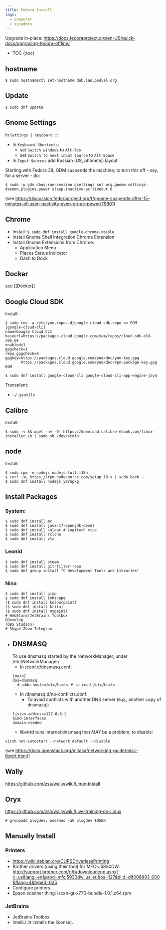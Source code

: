 ```yaml
---
title: Fedora Install
tags:
  - computer
  - sysadmin
---
```

Upgrade in-place: https://docs.fedoraproject.org/en-US/quick-docs/upgrading-fedora-offline/

* TOC
{:toc}

## hostname
```shell
$ sudo hostnamectl set-hostname dub.lan.podval.org
```

## Update
```shell
$ sudo dnf update
```

## Gnome Settings
In `Settings | Keyboard |`:
  - In `Keyboard Shortcuts`:
    - set `Switch windows` to `Alt-Tab`
    - set `Switch to next input source` to `Alt-Space`
  - In  `Input Sources` add Russian (US, phonetic) layout

Starting with Fedora 38, GDM suspends the machine; to turn this off - say, for a server - do:
```shell
$ sudo -u gdm dbus-run-session gsettings set org.gnome.settings-daemon.plugins.power sleep-inactive-ac-timeout 0
```
(see https://discussion.fedoraproject.org/t/gnome-suspends-after-15-minutes-of-user-inactivity-even-on-ac-power/79801)
## Chrome

- Install: `$ sudo dnf install google-chrome-stable`
- Install Gnome Shell Integration Chrome Extension
- Install Gnome Extensions from Chrome:
  - Application Menu
  - Places Status Indicator
  - Dash to Dock


## Docker
see [[Docker]]

## Google Cloud SDK
Install:
```shell
$ sudo tee -a /etc/yum.repos.d/google-cloud-sdk.repo << EOM
[google-cloud-cli]
name=Google Cloud CLI
baseurl=https://packages.cloud.google.com/yum/repos/cloud-sdk-el8-x86_64
enabled=1
gpgcheck=1
repo_gpgcheck=0
gpgkey=https://packages.cloud.google.com/yum/doc/yum-key.gpg
       https://packages.cloud.google.com/yum/doc/rpm-package-key.gpg
EOM

$ sudo dnf install google-cloud-cli google-cloud-cli-app-engine-java
```

Transplant:
  - `~/.gsutils`

## Calibre
Install:
```shell
$ sudo -v && wget -nv -O- https://download.calibre-ebook.com/linux-installer.sh | sudo sh /dev/stdin
```
   
## node
Install: 
```shell
$ sudo rpm -e nodejs nodejs-full-i18n
$ curl -sL https://rpm.nodesource.com/setup_18.x | sudo bash -
$ sudo dnf install nodejs yarnpkg
```

## Install Packages
### System:
```shell
$ sudo dnf install mc
$ sudo dnf install java-17-openjdk-devel
$ sudo dnf install solaar # Logitech mice
$ sudo dnf install rclone
$ sudo dnf install vlc
```
### Leonid
```shell
$ sudo dnf install steam
$ sudo dnf install git-filter-repo
$ sudo dnf group install "C Development Tools and Libraries"
```
### Nina
```shell
$ sudo dnf install gimp
$ sudo dnf install inkscape
($ sudo dnf install kolourpaint)
($ sudo dnf install krita)
($ sudo dnf install mypaint)
# WebStorm/JetBrains Toolbox
GDevelop
(OBS Studion)
# Skype Zoom Telegram
```

- ## DNSMASQ
  To use dnsmasq started by the NetworkManager, under /etc/NetworkManager/:
  - In /conf.d/dnsmasq.conf:
  ```
  [main]
  dns=dnsmasq
    # addn-hosts=/etc/hosts # to read /etc/hosts
  ```
  - In /dnsmasq.d/no-conflicts.conf:
    - To avoid conflicts with another DNS server (e.g., another copy of dnsmasq):
  ```
  listen-address=127.0.0.1
  bind-interfaces
  domain-needed
  ```
  - libvirtd runs internal dnsmasq that *MAY* be a problem; to disable:
```
virsh net-autostart --network default --disable
```

(see https://docs.openstack.org/mitaka/networking-guide/misc-libvirt.html)]
  
## Wally
https://github.com/zsa/wally/wiki/Linux-install

## Oryx
https://github.com/zsa/wally/wiki/Live-training-on-Linux
```
# groupadd plugdev; usermod -aG plugdev $USER
```

## Manually Install
### Printers
- https://wiki.debian.org/CUPSDriverlessPrinting
- Brother drivers (using their tool) for MFC-J5930DW: http://support.brother.com/g/b/downloadend.aspx?c=us&lang=en&prod=mfcj5930dw_us_eu&os=127&dlid=dlf006893_000&flang=4&type3=625
- Configure printers.
- Epson scanner thing: iscan-gt-x770-bundle-1.0.1.x64.rpm

### JetBrains
- JetBrains Toolbox
- IntelliJ (it installs the license).
